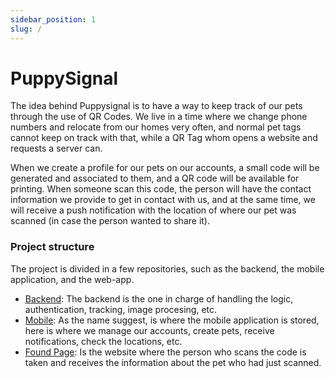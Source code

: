 ```yaml
---
sidebar_position: 1
slug: /
---
```


# PuppySignal

The idea behind Puppysignal is to have a way to keep track of our pets through the use of QR Codes. We live in a time where we change phone numbers and relocate from our homes very often, and normal pet tags cannot keep on track with that, while a QR Tag whom opens a website and requests a server can.

When we create a profile for our pets on our accounts, a small code will be generated and associated to them, and a QR code will be available for printing. When someone scan this code, the person will have the contact information we provide to get in contact with us, and at the same time, we will receive a push notification with the location of where our pet was scanned (in case the person wanted to share it).

### Project structure

The project is divided in a few repositories, such as the backend, the mobile application, and the web-app.

- [Backend](https://github.com/FLiotta/PuppySignal/tree/master/backend): The backend is the one in charge of handling the logic, authentication, tracking, image procesing, etc.
- [Mobile](https://github.com/FLiotta/PuppySignal/tree/master/mobile): As the name suggest, is where the mobile application is stored, here is where we manage our accounts, create pets, receive notifications, check the locations, etc.
- [Found Page](https://github.com/FLiotta/PuppySignal/tree/master/found-webapp): Is the website where the person who scans the code is taken and receives the information about the pet who had just scanned.
